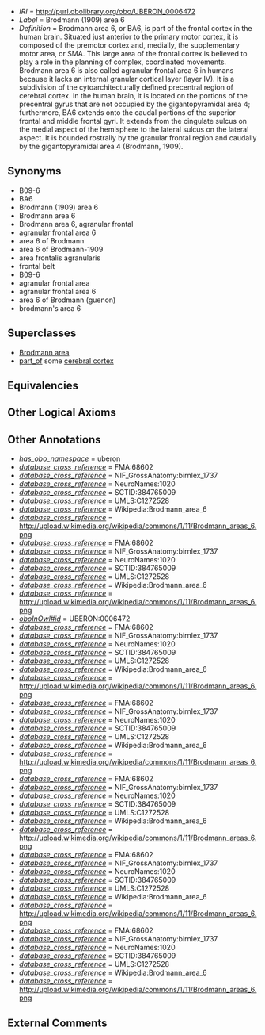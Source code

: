  * *IRI* = http://purl.obolibrary.org/obo/UBERON_0006472
 * *Label* = Brodmann (1909) area 6
 * *Definition* = Brodmann area 6, or BA6, is part of the frontal cortex in the human brain. Situated just anterior to the primary motor cortex, it is composed of the premotor cortex and, medially, the supplementary motor area, or SMA. This large area of the frontal cortex is believed to play a role in the planning of complex, coordinated movements. Brodmann area 6 is also called agranular frontal area 6 in humans because it lacks an internal granular cortical layer (layer IV). It is a subdivision of the cytoarchitecturally defined precentral region of cerebral cortex. In the human brain, it is located on the portions of the precentral gyrus that are not occupied by the gigantopyramidal area 4; furthermore, BA6 extends onto the caudal portions of the superior frontal and middle frontal gyri. It extends from the cingulate sulcus on the medial aspect of the hemisphere to the lateral sulcus on the lateral aspect. It is bounded rostrally by the granular frontal region and caudally by the gigantopyramidal area 4 (Brodmann, 1909).

## Synonyms

 * B09-6
 * BA6
 * Brodmann (1909) area 6
 * Brodmann area 6
 * Brodmann area 6, agranular frontal
 * agranular frontal area 6
 * area 6 of Brodmann
 * area 6 of Brodmann-1909
 * area frontalis agranularis
 * frontal belt
 * B09-6
 * agranular frontal area
 * agranular frontal area 6
 * area 6 of Brodmann (guenon)
 * brodmann's area 6

## Superclasses

 * [Brodmann area](../../UBERON/29/UBERON_0013529.md)
 * [part_of](../../BFO/50/BFO_0000050.md) some [cerebral cortex](../../UBERON/56/UBERON_0000956.md)

## Equivalencies


## Other Logical Axioms


## Other Annotations

 * *[has_obo_namespace](../../ce/oboInOwl#hasOBONamespace.md)* = uberon
 * *[database_cross_reference](../../ef/oboInOwl#hasDbXref.md)* = FMA:68602
 * *[database_cross_reference](../../ef/oboInOwl#hasDbXref.md)* = NIF_GrossAnatomy:birnlex_1737
 * *[database_cross_reference](../../ef/oboInOwl#hasDbXref.md)* = NeuroNames:1020
 * *[database_cross_reference](../../ef/oboInOwl#hasDbXref.md)* = SCTID:384765009
 * *[database_cross_reference](../../ef/oboInOwl#hasDbXref.md)* = UMLS:C1272528
 * *[database_cross_reference](../../ef/oboInOwl#hasDbXref.md)* = Wikipedia:Brodmann_area_6
 * *[database_cross_reference](../../ef/oboInOwl#hasDbXref.md)* = http://upload.wikimedia.org/wikipedia/commons/1/11/Brodmann_areas_6.png
 * *[database_cross_reference](../../ef/oboInOwl#hasDbXref.md)* = FMA:68602
 * *[database_cross_reference](../../ef/oboInOwl#hasDbXref.md)* = NIF_GrossAnatomy:birnlex_1737
 * *[database_cross_reference](../../ef/oboInOwl#hasDbXref.md)* = NeuroNames:1020
 * *[database_cross_reference](../../ef/oboInOwl#hasDbXref.md)* = SCTID:384765009
 * *[database_cross_reference](../../ef/oboInOwl#hasDbXref.md)* = UMLS:C1272528
 * *[database_cross_reference](../../ef/oboInOwl#hasDbXref.md)* = Wikipedia:Brodmann_area_6
 * *[database_cross_reference](../../ef/oboInOwl#hasDbXref.md)* = http://upload.wikimedia.org/wikipedia/commons/1/11/Brodmann_areas_6.png
 * *[oboInOwl#id](../../id/oboInOwl#id.md)* = UBERON:0006472
 * *[database_cross_reference](../../ef/oboInOwl#hasDbXref.md)* = FMA:68602
 * *[database_cross_reference](../../ef/oboInOwl#hasDbXref.md)* = NIF_GrossAnatomy:birnlex_1737
 * *[database_cross_reference](../../ef/oboInOwl#hasDbXref.md)* = NeuroNames:1020
 * *[database_cross_reference](../../ef/oboInOwl#hasDbXref.md)* = SCTID:384765009
 * *[database_cross_reference](../../ef/oboInOwl#hasDbXref.md)* = UMLS:C1272528
 * *[database_cross_reference](../../ef/oboInOwl#hasDbXref.md)* = Wikipedia:Brodmann_area_6
 * *[database_cross_reference](../../ef/oboInOwl#hasDbXref.md)* = http://upload.wikimedia.org/wikipedia/commons/1/11/Brodmann_areas_6.png
 * *[database_cross_reference](../../ef/oboInOwl#hasDbXref.md)* = FMA:68602
 * *[database_cross_reference](../../ef/oboInOwl#hasDbXref.md)* = NIF_GrossAnatomy:birnlex_1737
 * *[database_cross_reference](../../ef/oboInOwl#hasDbXref.md)* = NeuroNames:1020
 * *[database_cross_reference](../../ef/oboInOwl#hasDbXref.md)* = SCTID:384765009
 * *[database_cross_reference](../../ef/oboInOwl#hasDbXref.md)* = UMLS:C1272528
 * *[database_cross_reference](../../ef/oboInOwl#hasDbXref.md)* = Wikipedia:Brodmann_area_6
 * *[database_cross_reference](../../ef/oboInOwl#hasDbXref.md)* = http://upload.wikimedia.org/wikipedia/commons/1/11/Brodmann_areas_6.png
 * *[database_cross_reference](../../ef/oboInOwl#hasDbXref.md)* = FMA:68602
 * *[database_cross_reference](../../ef/oboInOwl#hasDbXref.md)* = NIF_GrossAnatomy:birnlex_1737
 * *[database_cross_reference](../../ef/oboInOwl#hasDbXref.md)* = NeuroNames:1020
 * *[database_cross_reference](../../ef/oboInOwl#hasDbXref.md)* = SCTID:384765009
 * *[database_cross_reference](../../ef/oboInOwl#hasDbXref.md)* = UMLS:C1272528
 * *[database_cross_reference](../../ef/oboInOwl#hasDbXref.md)* = Wikipedia:Brodmann_area_6
 * *[database_cross_reference](../../ef/oboInOwl#hasDbXref.md)* = http://upload.wikimedia.org/wikipedia/commons/1/11/Brodmann_areas_6.png
 * *[database_cross_reference](../../ef/oboInOwl#hasDbXref.md)* = FMA:68602
 * *[database_cross_reference](../../ef/oboInOwl#hasDbXref.md)* = NIF_GrossAnatomy:birnlex_1737
 * *[database_cross_reference](../../ef/oboInOwl#hasDbXref.md)* = NeuroNames:1020
 * *[database_cross_reference](../../ef/oboInOwl#hasDbXref.md)* = SCTID:384765009
 * *[database_cross_reference](../../ef/oboInOwl#hasDbXref.md)* = UMLS:C1272528
 * *[database_cross_reference](../../ef/oboInOwl#hasDbXref.md)* = Wikipedia:Brodmann_area_6
 * *[database_cross_reference](../../ef/oboInOwl#hasDbXref.md)* = http://upload.wikimedia.org/wikipedia/commons/1/11/Brodmann_areas_6.png
 * *[database_cross_reference](../../ef/oboInOwl#hasDbXref.md)* = FMA:68602
 * *[database_cross_reference](../../ef/oboInOwl#hasDbXref.md)* = NIF_GrossAnatomy:birnlex_1737
 * *[database_cross_reference](../../ef/oboInOwl#hasDbXref.md)* = NeuroNames:1020
 * *[database_cross_reference](../../ef/oboInOwl#hasDbXref.md)* = SCTID:384765009
 * *[database_cross_reference](../../ef/oboInOwl#hasDbXref.md)* = UMLS:C1272528
 * *[database_cross_reference](../../ef/oboInOwl#hasDbXref.md)* = Wikipedia:Brodmann_area_6
 * *[database_cross_reference](../../ef/oboInOwl#hasDbXref.md)* = http://upload.wikimedia.org/wikipedia/commons/1/11/Brodmann_areas_6.png

## External Comments

